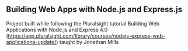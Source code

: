 ## Building Web Apps with Node.js and Express.js
Project built while following the Pluralsight tutorial Building Web Applications with Node.js and Express 4.0 (https://app.pluralsight.com/library/courses/nodejs-express-web-applications-update/) taught by Jonathan Mills
